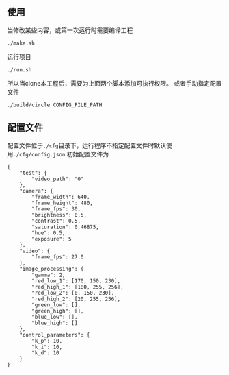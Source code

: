 ## 使用
当修改某些内容，或第一次运行时需要编译工程

    ./make.sh
运行项目

    ./run.sh
所以当clone本工程后，需要为上面两个脚本添加可执行权限。
或者手动指定配置文件

    ./build/circle CONFIG_FILE_PATH

## 配置文件
配置文件位于`./cfg`目录下，运行程序不指定配置文件时默认使用`./cfg/config.json`
初始配置文件为

    {
        "test": {
            "video_path": "0"
        },
        "camera": {
            "frame_width": 640,
            "frame_height": 480,
            "frame_fps": 30,
            "brightness": 0.5,
            "contrast": 0.5,
            "saturation": 0.46875,
            "hue": 0.5,
            "exposure": 5
        },
        "video": {
            "frame_fps": 27.0
        },
        "image_processing": {
            "gamma": 2,
            "red_low_1": [170, 150, 230],
            "red_high_1": [180, 255, 256],
            "red_low_2": [0, 150, 230],
            "red_high_2": [20, 255, 256],
            "green_low": [],
            "green_high": [],
            "blue_low": [],
            "blue_high": []
        },
        "control_parameters": {
            "k_p": 10,
            "k_i": 10,
            "k_d": 10
        }
    }